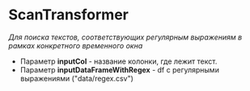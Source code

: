 # ScanTransformer
_Для поиска текстов, соответствующих регулярным выражениям в рамках конкретного временного окна_

* Параметр **inputCol** - название колонки, где лежит текст.
* Параметр **inputDataFrameWithRegex** - df c регулярными выражениями ("data/regex.csv")
